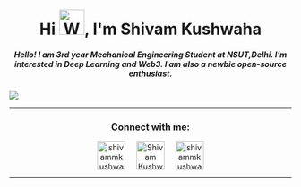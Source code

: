 <h1 align="center">Hi <img src="https://raw.githubusercontent.com/nixin72/nixin72/master/wave.gif" 
         alt="Waving hand animated gif"
         height="45"
         width="45" />, I'm Shivam Kushwaha</h1>
         
<h5 align="center">
  Hello! I am 3rd year Mechanical Engineering Student at NSUT,Delhi. I’m interested in Deep Learning and Web3. I am also a newbie open-source enthusiast.
</h5>

![](https://komarev.com/ghpvc/?username=shivam-kush&color=green)

<hr>

<h3 align="center">Connect with me:</h3>
<p align="center">
<a href="https://twitter.com/shivammkushwaha" target="blank"><img align="center" src="https://img.icons8.com/cute-clipart/64/000000/twitter.png" alt="shivammkushwaha" height="50" width="50" /></a> &nbsp;&nbsp;&nbsp;
<a href="https://www.linkedin.com/in/shivam-kushwaha-390790209/" target="blank"><img align="center" src="https://img.icons8.com/cute-clipart/64/000000/linkedin.png" alt="Shivam Kushwaha" height="50" width="50" /></a>&nbsp;&nbsp;&nbsp;&nbsp;
<a href="https://www.instagram.com/shivammkushwaha/" target="blank"><img align="center" src="https://img.icons8.com/cute-clipart/64/000000/instagram-new.png" alt="shivammkushwaha" height="50" width="50" /></a>
</p>

<hr>
<!---
shivam-kush/shivam-kush is a ✨ special ✨ repository because its `README.md` (this file) appears on your GitHub profile.
You can click the Preview link to take a look at your changes.
--->
